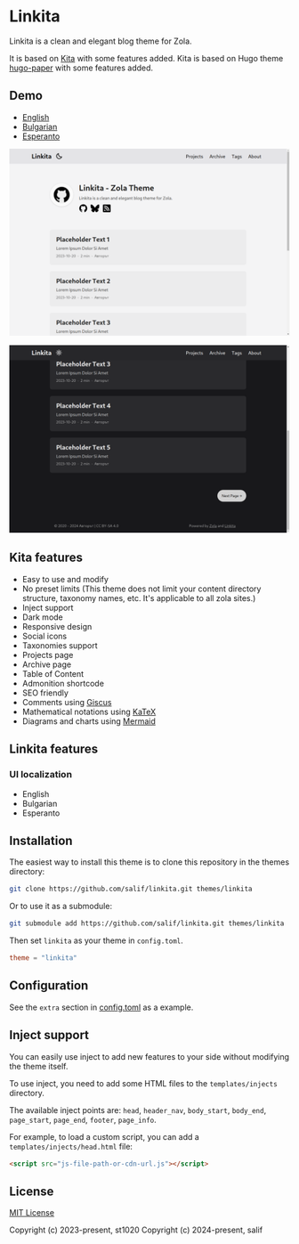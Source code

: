 # Linkita

Linkita is a clean and elegant blog theme for Zola.

It is based on [Kita](https://github.com/st1020/kita) with some features added.
Kita is based on Hugo theme [hugo-paper](https://github.com/nanxiaobei/hugo-paper) with some features added.

## Demo

- [English](https://salif.github.io/linkita/en/)
- [Bulgarian](https://salif.github.io/linkita/)
- [Esperanto](https://salif.github.io/linkita/eo/)

![Screenshot](https://raw.githubusercontent.com/salif/linkita/linkita/screenshot.png)

![Screenshot - Dark mode](https://raw.githubusercontent.com/salif/linkita/linkita/screenshot.dark.png)

## Kita features

- Easy to use and modify
- No preset limits (This theme does not limit your content directory structure, taxonomy names, etc. It's applicable to all zola sites.)
- Inject support
- Dark mode
- Responsive design
- Social icons
- Taxonomies support
- Projects page
- Archive page
- Table of Content
- Admonition shortcode
- SEO friendly
- Comments using [Giscus](https://giscus.app/)
- Mathematical notations using [KaTeX](https://katex.org/)
- Diagrams and charts using [Mermaid](https://mermaid.js.org/)

## Linkita features

### UI localization

- English
- Bulgarian
- Esperanto

## Installation

The easiest way to install this theme is to clone this repository in the themes directory:

```sh
git clone https://github.com/salif/linkita.git themes/linkita
```

Or to use it as a submodule:

```sh
git submodule add https://github.com/salif/linkita.git themes/linkita
```

Then set `linkita` as your theme in `config.toml`.

```toml
theme = "linkita"
```

## Configuration

See the `extra` section in [config.toml](https://github.com/salif/linkita/blob/linkita/config.toml) as a example.

## Inject support

You can easily use inject to add new features to your side without modifying the theme itself.

To use inject, you need to add some HTML files to the `templates/injects` directory.

The available inject points are: `head`, `header_nav`, `body_start`, `body_end`, `page_start`, `page_end`, `footer`, `page_info`.

For example, to load a custom script, you can add a `templates/injects/head.html` file:

```html
<script src="js-file-path-or-cdn-url.js"></script>
```

## License

[MIT License](https://github.com/salif/linkita/blob/linkita/LICENSE)

Copyright (c) 2023-present, st1020
Copyright (c) 2024-present, salif
